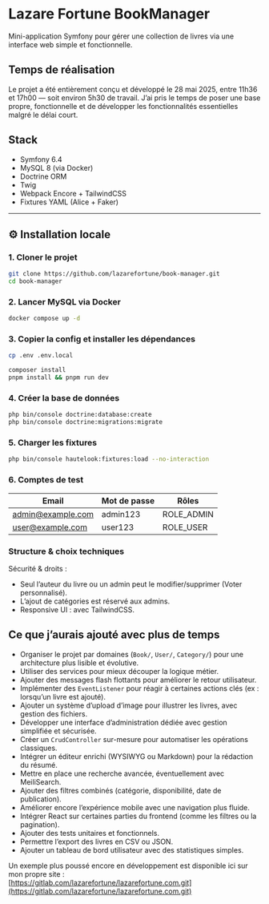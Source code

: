 # Lazare Fortune BookManager

Mini-application Symfony pour gérer une collection de livres via une interface web simple et fonctionnelle.

## Temps de réalisation

Le projet a été entièrement conçu et développé le 28 mai 2025, entre 11h36 et 17h00 — soit environ 5h30 de travail.
J’ai pris le temps de poser une base propre, fonctionnelle et de développer les fonctionnalités essentielles malgré le délai court.

## Stack

- Symfony 6.4
- MySQL 8 (via Docker)
- Doctrine ORM
- Twig
- Webpack Encore + TailwindCSS
- Fixtures YAML (Alice + Faker)

---

## ⚙️ Installation locale

### 1. Cloner le projet

```bash
git clone https://github.com/lazarefortune/book-manager.git
cd book-manager
```

### 2. Lancer MySQL via Docker

```bash
docker compose up -d
```

### 3. Copier la config et installer les dépendances

```bash
cp .env .env.local

composer install
pnpm install && pnpm run dev
```

### 4. Créer la base de données

```bash
php bin/console doctrine:database:create
php bin/console doctrine:migrations:migrate
```

### 5. Charger les fixtures
```bash
php bin/console hautelook:fixtures:load --no-interaction
```

### 6. Comptes de test
| Email                                       | Mot de passe | Rôles       |
| ------------------------------------------- | ------------ | ----------- |
| admin@example.com | admin123     | ROLE\_ADMIN |
| user@example.com  | user123      | ROLE\_USER  |


### Structure & choix techniques

Sécurité & droits :
- Seul l’auteur du livre ou un admin peut le modifier/supprimer (Voter personnalisé).
- L’ajout de catégories est réservé aux admins.
- Responsive UI : avec TailwindCSS.

## Ce que j’aurais ajouté avec plus de temps

- Organiser le projet par domaines (`Book/`, `User/`, `Category/`) pour une architecture plus lisible et évolutive.
- Utiliser des services pour mieux découper la logique métier.
- Ajouter des messages flash flottants pour améliorer le retour utilisateur.
- Implémenter des `EventListener` pour réagir à certaines actions clés (ex : lorsqu’un livre est ajouté).
- Ajouter un système d’upload d’image pour illustrer les livres, avec gestion des fichiers.
- Développer une interface d’administration dédiée avec gestion simplifiée et sécurisée.
- Créer un `CrudController` sur-mesure pour automatiser les opérations classiques.
- Intégrer un éditeur enrichi (WYSIWYG ou Markdown) pour la rédaction du résumé.
- Mettre en place une recherche avancée, éventuellement avec MeiliSearch.
- Ajouter des filtres combinés (catégorie, disponibilité, date de publication).
- Améliorer encore l’expérience mobile avec une navigation plus fluide.
- Intégrer React sur certaines parties du frontend (comme les filtres ou la pagination).
- Ajouter des tests unitaires et fonctionnels.
- Permettre l’export des livres en CSV ou JSON.
- Ajouter un tableau de bord utilisateur avec des statistiques simples.

Un exemple plus poussé encore en développement est disponible ici sur mon propre site :  
[https://gitlab.com/lazarefortune/lazarefortune.com.git](https://gitlab.com/lazarefortune/lazarefortune.com.git)
